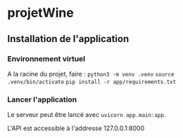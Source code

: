 # projetWine

## Installation de l'application

### Environnement virtuel

A la racine du projet, faire :
`python3 -m venv .venv`
`source .venv/bin/activate`
`pip install -r app/requirements.txt`

### Lancer l'application

Le serveur peut être lancé avec `uvicorn app.main:app`.

L'API est accessible à l'addresse 127.0.0.1:8000